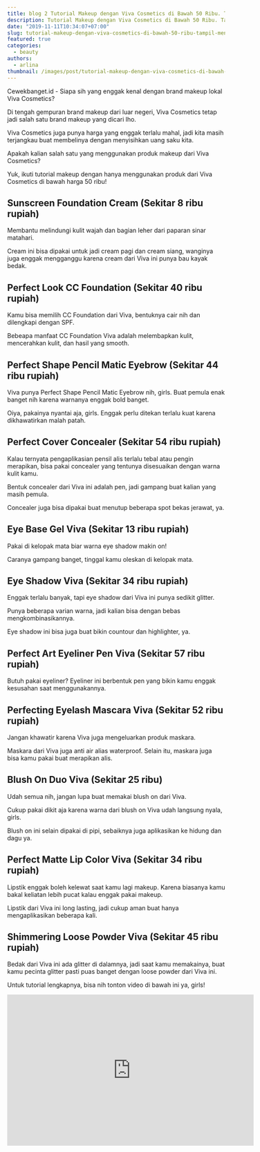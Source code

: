 ```yaml
---
title: blog 2 Tutorial Makeup dengan Viva Cosmetics di Bawah 50 Ribu. Tampil Menawan Enggak Harus Mahal!
description: Tutorial Makeup dengan Viva Cosmetics di Bawah 50 Ribu. Tampil Menawan Enggak Harus Mahal!
date: "2019-11-11T10:34:07+07:00"
slug: tutorial-makeup-dengan-viva-cosmetics-di-bawah-50-ribu-tampil-menawan-enggak-harus-mahal
featured: true
categories:
  - beauty
authors:
  - arlina
thumbnail: /images/post/tutorial-makeup-dengan-viva-cosmetics-di-bawah-50-ribu-tampil-menawan-enggak-harus-mahal.jpg
---
```


Cewekbanget.id - Siapa sih yang enggak kenal dengan brand makeup lokal Viva Cosmetics?

Di tengah gempuran brand makeup dari luar negeri, Viva Cosmetics tetap jadi salah satu brand makeup yang dicari lho.

Viva Cosmetics juga punya harga yang enggak terlalu mahal, jadi kita masih terjangkau buat membelinya dengan menyisihkan uang saku kita.

Apakah kalian salah satu yang menggunakan produk makeup dari Viva Cosmetics?

Yuk, ikuti tutorial makeup dengan hanya menggunakan produk dari Viva Cosmetics di bawah harga 50 ribu!

## Sunscreen Foundation Cream (Sekitar 8 ribu rupiah)

Membantu melindungi kulit wajah dan bagian leher dari paparan sinar matahari.

Cream ini bisa dipakai untuk jadi cream pagi dan cream siang, wanginya juga enggak mengganggu karena cream dari Viva ini punya bau kayak bedak.

## Perfect Look CC Foundation (Sekitar 40 ribu rupiah)

Kamu bisa memilih CC Foundation dari Viva, bentuknya cair nih dan dilengkapi dengan SPF.

Bebeapa manfaat CC Foundation Viva adalah melembapkan kulit, mencerahkan kulit, dan hasil yang smooth.

## Perfect Shape Pencil Matic Eyebrow (Sekitar 44 ribu rupiah)

Viva punya Perfect Shape Pencil Matic Eyebrow nih, girls. Buat pemula enak banget nih karena warnanya enggak bold banget.

Oiya, pakainya nyantai aja, girls. Enggak perlu ditekan terlalu kuat karena dikhawatirkan malah patah.

## Perfect Cover Concealer (Sekitar 54 ribu rupiah)

Kalau ternyata pengaplikasian pensil alis terlalu tebal atau pengin merapikan, bisa pakai concealer yang tentunya disesuaikan dengan warna kulit kamu.

Bentuk concealer dari Viva ini adalah pen, jadi gampang buat kalian yang masih pemula.

Concealer juga bisa dipakai buat menutup beberapa spot bekas jerawat, ya.

## Eye Base Gel Viva (Sekitar 13 ribu rupiah)

Pakai di kelopak mata biar warna eye shadow makin on!

Caranya gampang banget, tinggal kamu oleskan di kelopak mata.

## Eye Shadow Viva (Sekitar 34 ribu rupiah)

Enggak terlalu banyak, tapi eye shadow dari Viva ini punya sedikit glitter.

Punya beberapa varian warna, jadi kalian bisa dengan bebas mengkombinasikannya.

Eye shadow ini bisa juga buat bikin countour dan highlighter, ya.

## Perfect Art Eyeliner Pen Viva (Sekitar 57 ribu rupiah)

Butuh pakai eyeliner? Eyeliner ini berbentuk pen yang bikin kamu enggak kesusahan saat menggunakannya.

## Perfecting Eyelash Mascara Viva (Sekitar 52 ribu rupiah)

Jangan khawatir karena Viva juga mengeluarkan produk maskara.

Maskara dari Viva juga anti air alias waterproof. Selain itu, maskara juga bisa kamu pakai buat merapikan alis.

## Blush On Duo Viva (Sekitar 25 ribu)

Udah semua nih, jangan lupa buat memakai blush on dari Viva.

Cukup pakai dikit aja karena warna dari blush on Viva udah langsung nyala, girls.

Blush on ini selain dipakai di pipi, sebaiknya juga aplikasikan ke hidung dan dagu ya.

## Perfect Matte Lip Color Viva (Sekitar 34 ribu rupiah)

Lipstik enggak boleh kelewat saat kamu lagi makeup. Karena biasanya kamu bakal keliatan lebih pucat kalau enggak pakai makeup.

Lipstik dari Viva ini long lasting, jadi cukup aman buat hanya mengaplikasikan beberapa kali.

## Shimmering Loose Powder Viva (Sekitar 45 ribu rupiah)

Bedak dari Viva ini ada glitter di dalamnya, jadi saat kamu memakainya, buat kamu pecinta glitter pasti puas banget dengan loose powder dari Viva ini.

Untuk tutorial lengkapnya, bisa nih tonton video di bawah ini ya, girls!

<iframe width="570" height="350" src="https://www.youtube.com/embed/cOPkhF-mApU?list=PL29L9SUYHZkn-gPjXBObBUOB6zYNl2qTP" frameborder="0" allow="accelerometer; autoplay; encrypted-media; gyroscope; picture-in-picture" allowfullscreen></iframe>